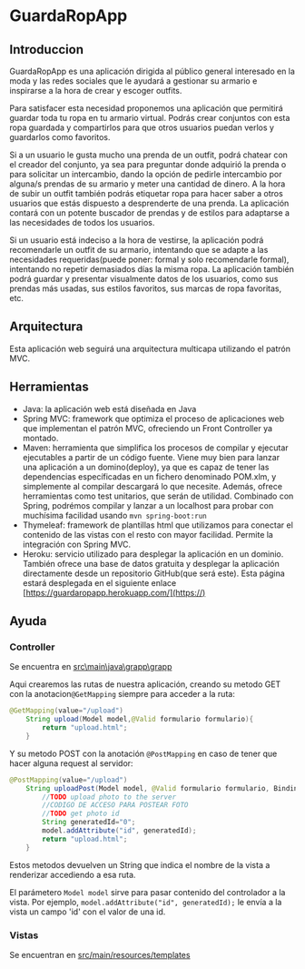 # GuardaRopApp

## Introduccion

GuardaRopApp es una aplicación dirigida al público general interesado en la moda y las redes sociales que le ayudará a gestionar su armario e inspirarse a la hora de crear y escoger outfits.

Para satisfacer esta necesidad proponemos una aplicación que permitirá guardar toda tu ropa en tu armario virtual. Podrás crear conjuntos con esta ropa guardada y compartirlos para que otros usuarios puedan verlos y guardarlos como favoritos.

Si a un usuario le gusta mucho una prenda de un outfit, podrá chatear con el creador del conjunto, ya sea para preguntar donde adquirió la prenda o para solicitar un intercambio, dando la opción de pedirle intercambio por alguna/s prendas de su armario y meter una cantidad de dinero. A la hora de subir un outfit también podrás etiquetar ropa para hacer saber a otros usuarios que estás dispuesto a desprenderte de una prenda. La aplicación contará con un potente buscador de prendas y de estilos para adaptarse a las necesidades de todos los usuarios.

Si un usuario está indeciso a la hora de vestirse, la aplicación podrá recomendarle un outfit de su armario, intentando que se adapte a las necesidades requeridas(puede poner: formal y solo recomendarle formal), intentando no repetir demasiados días la misma ropa. La aplicación también podrá guardar y presentar visualmente datos de los usuarios, como sus prendas más usadas, sus estilos favoritos, sus marcas de ropa favoritas, etc.

## Arquitectura

Esta aplicación web seguirá una arquitectura multicapa utilizando el patrón MVC.

## Herramientas

* Java: la aplicación web está diseñada en Java
* Spring MVC: framework que optimiza el proceso de aplicaciones web que implementan el patrón MVC, ofreciendo un Front Controller ya montado.
* Maven: herramienta que simplifica los procesos de compilar y ejecutar ejecutables a partir de un código fuente. Viene muy bien para lanzar una aplicación a un domino(deploy), ya que es capaz de tener las dependencias específicadas en un fichero denominado POM.xlm, y simplemente al compilar descargará lo que necesite. Además, ofrece herramientas como test unitarios, que serán de utilidad. Combinado con Spring, podrémos compilar y lanzar a un localhost para probar con muchísima facilidad usando `mvn spring-boot:run`
* Thymeleaf: framework de plantillas html que utilizamos para conectar el contenido de las vistas con el resto con mayor facilidad. Permite la integración con Spring MVC.
* Heroku: servicio utilizado para desplegar la aplicación en un dominio. También ofrece una base de datos gratuita y desplegar la aplicación directamente desde un repositorio GitHub(que será este). Esta página estará desplegada en el siguiente enlace [https://guardaropapp.herokuapp.com/](https://)

## Ayuda

### Controller

Se encuentra en [src\main\java\grapp\grapp](https://github.com/bdmariobd/grapp-web-app/tree/master/src/main/java/grapp/grapp)

Aqui crearemos las rutas de nuestra aplicación, creando su metodo GET con la anotacion`@GetMapping` siempre para acceder a la ruta:

```java
@GetMapping(value="/upload")
    String upload(Model model,@Valid formulario formulario){
        return "upload.html";
    }
```

Y su metodo POST con la anotación `@PostMapping` en caso de tener que hacer alguna request al servidor:

```java
@PostMapping(value="/upload")
    String uploadPost(Model model, @Valid formulario formulario, BindingResult bindingResult){
        //TODO upload photo to the server
        //CODIGO DE ACCESO PARA POSTEAR FOTO
        //TODO get photo id 
        String generatedId="0";
        model.addAttribute("id", generatedId);
        return "upload.html";
    }
```

Estos metodos devuelven un String que indica el nombre de la vista a renderizar accediendo a esa ruta.

El parámetero `Model model` sirve para pasar contenido del controlador a la vista. Por ejemplo, `model.addAttribute("id", generatedId);` le envía a la vista un campo 'id' con el valor de una id.

### Vistas

Se encuentran en [src/main/resources/templates](https://github.com/bdmariobd/grapp-web-app/tree/master/src/main/resources/templates)
